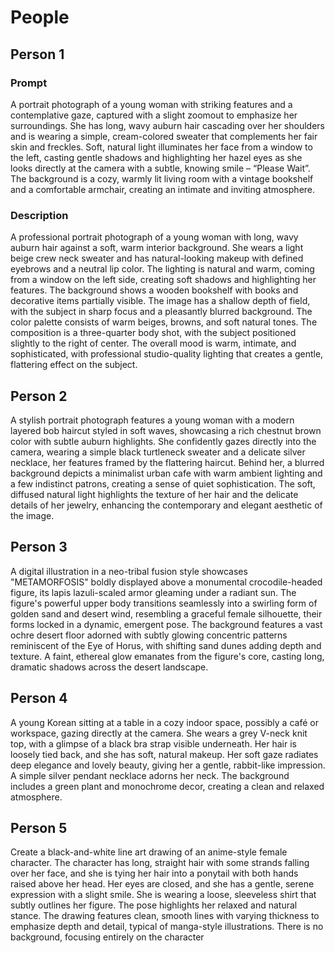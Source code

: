 # People

## Person 1

### Prompt

A portrait photograph of a young woman with striking features and a contemplative gaze, captured with a slight zoomout to emphasize her surroundings. She has long, wavy auburn hair cascading over her shoulders and is wearing a simple, cream-colored sweater that complements her fair skin and freckles. Soft, natural light illuminates her face from a window to the left, casting gentle shadows and highlighting her hazel eyes as she looks directly at the camera with a subtle, knowing smile – “Please Wait”. The background is a cozy, warmly lit living room with a vintage bookshelf and a comfortable armchair, creating an intimate and inviting atmosphere.

### Description

A professional portrait photograph of a young woman with long, wavy auburn hair against a soft, warm interior background. She wears a light beige crew neck sweater and has natural-looking makeup with defined eyebrows and a neutral lip color. The lighting is natural and warm, coming from a window on the left side, creating soft shadows and highlighting her features. The background shows a wooden bookshelf with books and decorative items partially visible. The image has a shallow depth of field, with the subject in sharp focus and a pleasantly blurred background. The color palette consists of warm beiges, browns, and soft natural tones. The composition is a three-quarter body shot, with the subject positioned slightly to the right of center. The overall mood is warm, intimate, and sophisticated, with professional studio-quality lighting that creates a gentle, flattering effect on the subject.

## Person 2

A stylish portrait photograph features a young woman with a modern layered bob haircut styled in soft waves, showcasing a rich chestnut brown color with subtle auburn highlights. She confidently gazes directly into the camera, wearing a simple black turtleneck sweater and a delicate silver necklace, her features framed by the flattering haircut. Behind her, a blurred background depicts a minimalist urban cafe with warm ambient lighting and a few indistinct patrons, creating a sense of quiet sophistication. The soft, diffused natural light highlights the texture of her hair and the delicate details of her jewelry, enhancing the contemporary and elegant aesthetic of the image.

## Person 3

A digital illustration in a neo-tribal fusion style showcases "METAMORFOSIS" boldly displayed above a monumental crocodile-headed figure, its lapis lazuli-scaled armor gleaming under a radiant sun. The figure's powerful upper body transitions seamlessly into a swirling form of golden sand and desert wind, resembling a graceful female silhouette, their forms locked in a dynamic, emergent pose. The background features a vast ochre desert floor adorned with subtly glowing concentric patterns reminiscent of the Eye of Horus, with shifting sand dunes adding depth and texture. A faint, ethereal glow emanates from the figure's core, casting long, dramatic shadows across the desert landscape.

## Person 4

A young Korean sitting at a table in a cozy indoor space, possibly a café or workspace, gazing directly at the camera. She wears a grey V-neck knit top, with a glimpse of a black bra strap visible underneath. Her hair is loosely tied back, and she has soft, natural makeup. Her soft gaze radiates deep elegance and lovely beauty, giving her a gentle, rabbit-like impression. A simple silver pendant necklace adorns her neck. The background includes a green plant and monochrome decor, creating a clean and relaxed atmosphere.

## Person 5

Create a black-and-white line art drawing of an anime-style female character. The character has long, straight hair with some strands falling over her face, and she is tying her hair into a ponytail with both hands raised above her head. Her eyes are closed, and she has a gentle, serene expression with a slight smile. She is wearing a loose, sleeveless shirt that subtly outlines her figure. The pose highlights her relaxed and natural stance. The drawing features clean, smooth lines with varying thickness to emphasize depth and detail, typical of manga-style illustrations. There is no background, focusing entirely on the character